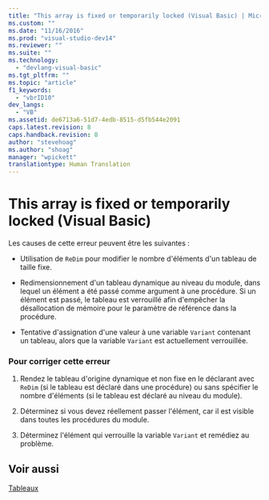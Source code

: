 ```yaml
---
title: "This array is fixed or temporarily locked (Visual Basic) | Microsoft Docs"
ms.custom: ""
ms.date: "11/16/2016"
ms.prod: "visual-studio-dev14"
ms.reviewer: ""
ms.suite: ""
ms.technology: 
  - "devlang-visual-basic"
ms.tgt_pltfrm: ""
ms.topic: "article"
f1_keywords: 
  - "vbrID10"
dev_langs: 
  - "VB"
ms.assetid: de6713a6-51d7-4edb-8515-d5fb544e2091
caps.latest.revision: 8
caps.handback.revision: 8
author: "stevehoag"
ms.author: "shoag"
manager: "wpickett"
translationtype: Human Translation
---
```

# This array is fixed or temporarily locked (Visual Basic)
Les causes de cette erreur peuvent être les suivantes :  
  
-   Utilisation de `ReDim` pour modifier le nombre d'éléments d'un tableau de taille fixe.  
  
-   Redimensionnement d'un tableau dynamique au niveau du module, dans lequel un élément a été passé comme argument à une procédure.  Si un élément est passé, le tableau est verrouillé afin d'empêcher la désallocation de mémoire pour le paramètre de référence dans la procédure.  
  
-   Tentative d'assignation d'une valeur à une variable `Variant` contenant un tableau, alors que la variable `Variant` est actuellement verrouillée.  
  
### Pour corriger cette erreur  
  
1.  Rendez le tableau d'origine dynamique et non fixe en le déclarant avec `ReDim` \(si le tableau est déclaré dans une procédure\) ou sans spécifier le nombre d'éléments \(si le tableau est déclaré au niveau du module\).  
  
2.  Déterminez si vous devez réellement passer l'élément, car il est visible dans toutes les procédures du module.  
  
3.  Déterminez l'élément qui verrouille la variable `Variant` et remédiez au problème.  
  
## Voir aussi  
 [Tableaux](../../../visual-basic/programming-guide/language-features/arrays/index.md)